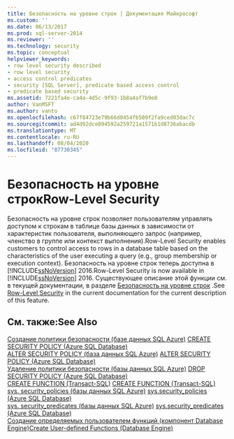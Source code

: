 ```yaml
---
title: Безопасность на уровне строк | Документация Майкрософт
ms.custom: ''
ms.date: 06/13/2017
ms.prod: sql-server-2014
ms.reviewer: ''
ms.technology: security
ms.topic: conceptual
helpviewer_keywords:
- row level security described
- row level security
- access control predicates
- security [SQL Server], predicate based access control
- predicate based security
ms.assetid: 7221fa4e-ca4a-4d5c-9f93-1b8a4af7b9e8
author: VanMSFT
ms.author: vanto
ms.openlocfilehash: c67f84723e79b66d0454fb509f2fa9ced03dac7c
ms.sourcegitcommit: ad4d92dce894592a259721a1571b1d8736abacdb
ms.translationtype: MT
ms.contentlocale: ru-RU
ms.lasthandoff: 08/04/2020
ms.locfileid: "87730345"
---
```

# <a name="row-level-security"></a><span data-ttu-id="b1846-102">Безопасность на уровне строк</span><span class="sxs-lookup"><span data-stu-id="b1846-102">Row-Level Security</span></span>
  <span data-ttu-id="b1846-103">Безопасность на уровне строк позволяет пользователям управлять доступом к строкам в таблице базы данных в зависимости от характеристик пользователя, выполняющего запрос (например, членство в группе или контекст выполнения).</span><span class="sxs-lookup"><span data-stu-id="b1846-103">Row-Level Security enables customers to control access to rows in a database table based on the characteristics of the user executing a query (e.g., group membership or execution context).</span></span> <span data-ttu-id="b1846-104">Безопасность на уровне строк теперь доступна в [!INCLUDE[ssNoVersion](../../includes/ssnoversion-md.md)] 2016.</span><span class="sxs-lookup"><span data-stu-id="b1846-104">Row-Level Security is now available in [!INCLUDE[ssNoVersion](../../includes/ssnoversion-md.md)] 2016.</span></span> <span data-ttu-id="b1846-105">Существующее описание этой функции см. в текущей документации, в разделе [Безопасность на уровне строк](https://msdn.microsoft.com/library/dn765131.aspx) .</span><span class="sxs-lookup"><span data-stu-id="b1846-105">See [Row-Level Security](https://msdn.microsoft.com/library/dn765131.aspx) in the current documentation for the current description of this feature.</span></span>  
  
## <a name="see-also"></a><span data-ttu-id="b1846-106">См. также:</span><span class="sxs-lookup"><span data-stu-id="b1846-106">See Also</span></span>  
 <span data-ttu-id="b1846-107">[Создание политики безопасности &#40;базе данных SQL Azure&#41;](/sql/t-sql/statements/create-security-policy-transact-sql) </span><span class="sxs-lookup"><span data-stu-id="b1846-107">[CREATE SECURITY POLICY &#40;Azure SQL Database&#41;](/sql/t-sql/statements/create-security-policy-transact-sql) </span></span>  
 <span data-ttu-id="b1846-108">[ALTER SECURITY POLICY &#40;база данных SQL Azure&#41;](/sql/t-sql/statements/alter-security-policy-transact-sql) </span><span class="sxs-lookup"><span data-stu-id="b1846-108">[ALTER SECURITY POLICY &#40;Azure SQL Database&#41;](/sql/t-sql/statements/alter-security-policy-transact-sql) </span></span>  
 <span data-ttu-id="b1846-109">[Удаление политики безопасности &#40;базы данных SQL Azure&#41;](/sql/t-sql/statements/drop-security-policy-transact-sql) </span><span class="sxs-lookup"><span data-stu-id="b1846-109">[DROP SECURITY POLICY &#40;Azure SQL Database&#41;](/sql/t-sql/statements/drop-security-policy-transact-sql) </span></span>  
 <span data-ttu-id="b1846-110">[CREATE FUNCTION (Transact-SQL)](/sql/t-sql/statements/create-function-transact-sql) </span><span class="sxs-lookup"><span data-stu-id="b1846-110">[CREATE FUNCTION &#40;Transact-SQL&#41;](/sql/t-sql/statements/create-function-transact-sql) </span></span>  
 <span data-ttu-id="b1846-111">[sys. security_policies &#40;базы данных SQL Azure&#41;](/sql/relational-databases/system-catalog-views/sys-security-policies-transact-sql) </span><span class="sxs-lookup"><span data-stu-id="b1846-111">[sys.security_policies &#40;Azure SQL Database&#41;](/sql/relational-databases/system-catalog-views/sys-security-policies-transact-sql) </span></span>  
 <span data-ttu-id="b1846-112">[sys. security_predicates &#40;базы данных SQL Azure&#41;](/sql/relational-databases/system-catalog-views/sys-security-predicates-transact-sql) </span><span class="sxs-lookup"><span data-stu-id="b1846-112">[sys.security_predicates &#40;Azure SQL Database&#41;](/sql/relational-databases/system-catalog-views/sys-security-predicates-transact-sql) </span></span>  
 [<span data-ttu-id="b1846-113">Создание определяемых пользователем функций (компонент Database Engine)</span><span class="sxs-lookup"><span data-stu-id="b1846-113">Create User-defined Functions &#40;Database Engine&#41;</span></span>](../user-defined-functions/create-user-defined-functions-database-engine.md)  
  
  
